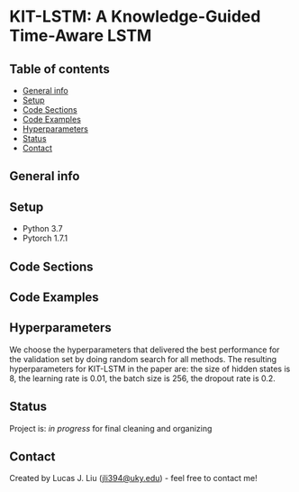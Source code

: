 #  KIT-LSTM: A Knowledge-Guided Time-Aware LSTM

## Table of contents

* [General info](#general-info)
* [Setup](#setup)
* [Code Sections](#Code-sections)
* [Code Examples](#Code-sections)
* [Hyperparameters](#hyper)
* [Status](#status)
* [Contact](#contact)
 
## General info

## Setup
- Python 3.7
- Pytorch 1.7.1


## Code Sections
## Code Examples

## Hyperparameters
We choose the hyperparameters that delivered the best performance for the validation set by doing random search for all methods.
The resulting hyperparameters for KIT-LSTM in the paper are: the size of hidden states is 8, the learning rate is 0.01, the batch size is 256, the dropout rate is 0.2.

## Status
Project is: _in progress_ for final cleaning and organizing   

## Contact
Created by Lucas J. Liu (jli394@uky.edu) - feel free to contact me!

 
